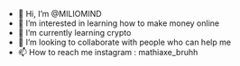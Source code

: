 - 👋 Hi, I’m @MILIOMIND
- 👀 I’m interested in learning how to make money online 
- 🌱 I’m currently learning crypto
- 💞️ I’m looking to collaborate with people who can help me 
- 📫 How to reach me instagram : mathiaxe_bruhh

